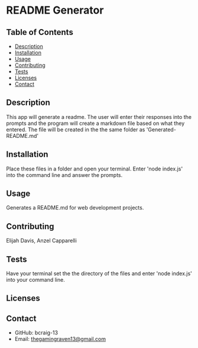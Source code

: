 # README Generator

## Table of Contents
* [Description](#description)
* [Installation](#installation)
* [Usage](#usage)
* [Contributing](#contributing)
* [Tests](#tests)
* [Licenses](#licenses)
* [Contact](#contact)
    
## Description
This app will generate a readme. The user will enter their responses into the prompts and the program will create a markdown file based on what they entered. 
The file will be created in the the same folder as 'Generated-README.md'
## Installation
Place these files in a folder and open your terminal. Enter 'node index.js' into the command line and answer the prompts.
## Usage
Generates a README.md for web development projects.
## Contributing
Elijah Davis, Anzel Capparelli
## Tests
Have your terminal set the the directory of the files and enter 'node index.js' into your command line.
## Licenses

## Contact
* GitHub: bcraig-13
* Email: thegamingraven13@gmail.com